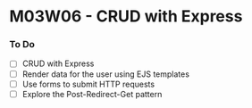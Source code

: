# M03W06 - CRUD with Express
### To Do
- [ ] CRUD with Express
- [ ] Render data for the user using EJS templates
- [ ] Use forms to submit HTTP requests
- [ ] Explore the Post-Redirect-Get pattern
